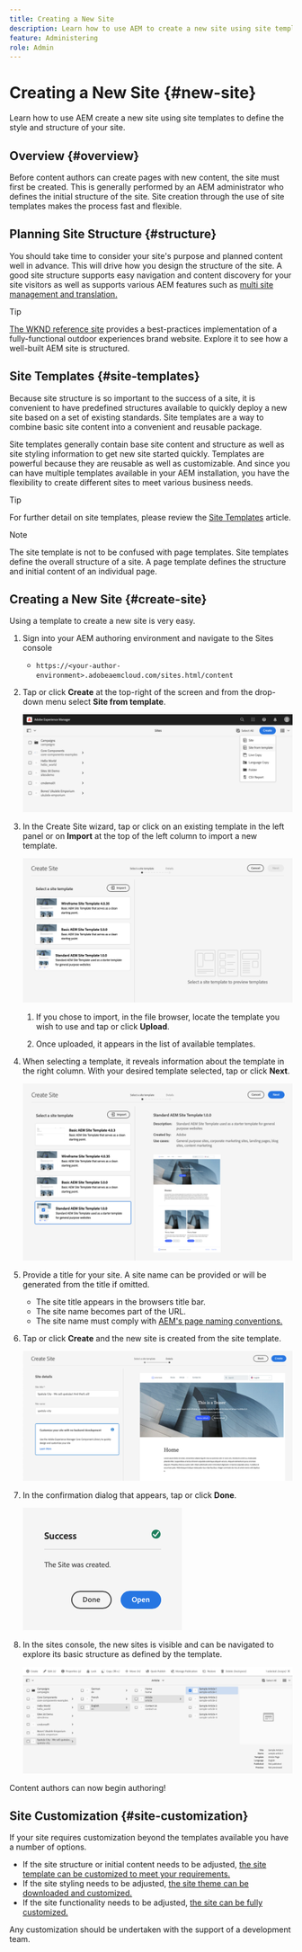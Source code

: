 ```yaml
---
title: Creating a New Site
description: Learn how to use AEM to create a new site using site templates to define the style and structure of your site.
feature: Administering
role: Admin
---
```


# Creating a New Site {#new-site}

Learn how to use AEM create a new site using site templates to define the style and structure of your site.

## Overview {#overview}

Before content authors can create pages with new content, the site must first be created. This is generally performed by an AEM administrator who defines the initial structure of the site. Site creation through the use of site templates makes the process fast and flexible.

## Planning Site Structure {#structure}

You should take time to consider your site's purpose and planned content well in advance. This will drive how you design the structure of the site. A good site structure supports easy navigation and content discovery for your site visitors as well as supports various AEM features such as [multi site management and translation.](/help/sites-cloud/administering/msm-and-translation.md)

>[!TIP]
>
>[The WKND reference site](https://wknd.site) provides a best-practices implementation of a fully-functional outdoor experiences brand website. Explore it to see how a well-built AEM site is structured.

## Site Templates {#site-templates}

Because site structure is so important to the success of a site, it is convenient to have predefined structures available to quickly deploy a new site based on a set of existing standards. Site templates are a way to combine basic site content into a convenient and reusable package.

Site templates generally contain base site content and structure as well as site styling information to get new site started quickly. Templates are powerful because they are reusable as well as customizable. And since you can have multiple templates available in your AEM installation, you have the flexibility to create different sites to meet various business needs.

>[!TIP]
>
>For further detail on site templates, please review the [Site Templates](site-templates.md) article.

>[!NOTE]
>
>The site template is not to be confused with page templates. Site templates define the overall structure of a site. A page template defines the structure and initial content of an individual page.

## Creating a New Site {#create-site}

Using a template to create a new site is very easy.

1. Sign into your AEM authoring environment and navigate to the Sites console

   * `https://<your-author-environment>.adobeaemcloud.com/sites.html/content`

1. Tap or click **Create** at the top-right of the screen and from the drop-down menu select **Site from template**.

   ![Creating a new site from a template](../assets/create-site-from-template.png)

1. In the Create Site wizard, tap or click on an existing template in the left panel or on **Import** at the top of the left column to import a new template.

   ![Site creation wizard](../assets/site-creation-wizard.png)

   1. If you chose to import, in the file browser, locate the template you wish to use and tap or click **Upload**.

   1. Once uploaded, it appears in the list of available templates. 
   
1. When selecting a template, it reveals information about the template in the right column. With your desired template selected, tap or click **Next**.

   ![Select a template](../assets/select-site-template.png)

1. Provide a title for your site. A site name can be provided or will be generated from the title if omitted.

   * The site title appears in the browsers title bar.
   * The site name becomes part of the URL.
   * The site name must comply with [AEM's page naming conventions.](/help/sites-cloud/authoring/fundamentals/organizing-pages.md#page-name-restrictions-and-best-practices)

1. Tap or click **Create** and the new site is created from the site template.

   ![Details of the new site](../assets/create-site-details.png)

1. In the confirmation dialog that appears, tap or click **Done**.

   ![Success dialog](../assets/success.png)

1. In the sites console, the new sites is visible and can be navigated to explore its basic structure as defined by the template.

   ![New site structure](../assets/new-site.png)

Content authors can now begin authoring!

## Site Customization {#site-customization}

If your site requires customization beyond the templates available you have a number of options.

* If the site structure or initial content needs to be adjusted, [the site template can be customized to meet your requirements.](site-templates.md)
* If the site styling needs to be adjusted, [the site theme can be downloaded and customized.](/help/journey-sites/quick-site/overview.md)
* If the site functionality needs to be adjusted, [the site can be fully customized.](/help/implementing/developing/introduction/develop-wknd-tutorial.md)

Any customization should be undertaken with the support of a development team.
